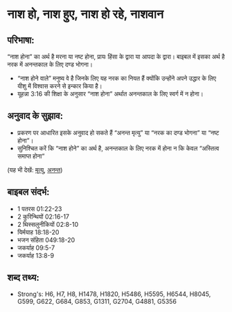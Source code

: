 # नाश हो, नाश हुए, नाश हो रहे, नाशवान #

## परिभाषा: ##

“नाश होना” का अर्थ है मरना या नष्ट होना, प्रायः हिंसा के द्वारा या आपदा के द्वारा। बाइबल में इसका अर्थ है नरक में अनन्तकाल के लिए दण्ड भोगना।

* “नाश होने वाले” मनुष्य वे है जिनके लिए यह नरक का नियत हैं क्योंकि उन्होंने अपने उद्धार के लिए यीशु में विश्वास करने से इन्कार किया है।
* यूहन्ना 3:16 की शिक्षा के अनुसार “नाश होना” अर्थात अनन्तकाल के लिए स्वर्ग में न होना।

## अनुवाद के सुझाव: ##

* प्रकरण पर आधारित इसके अनुवाद हो सकते हैं “अनन्त मृत्यु” या “नरक का दण्ड भोगना” या “नष्ट होना”।
*  सुनिश्चित करें कि “नाश होने” का अर्थ है, अनन्तकाल के लिए नरक में होना न कि केवल “अस्तित्व समाप्त होना”

(यह भी देखें: [मृत्यु](../death.md), [अनन्त](../eternity.md))

## बाइबल संदर्भ: ##

* 1 पतरस 01:22-23
* 2 कुरिन्थियों 02:16-17
* 2 थिस्सलुनीकियों 02:8-10
* यिर्मयाह 18:18-20
* भजन संहिता 049:18-20
* जकर्याह 09:5-7
* जकर्याह 13:8-9

## शब्द तथ्य: ##

* Strong's: H6, H7, H8, H1478, H1820, H5486, H5595, H6544, H8045, G599, G622, G684, G853, G1311, G2704, G4881, G5356
